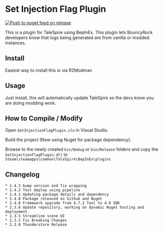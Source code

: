 # Set Injection Flag Plugin 
[![Push to nuget feed on release](https://github.com/TaleSpire-Modding/SetInjectionFlag/actions/workflows/release.yml/badge.svg)](https://github.com/TaleSpire-Modding/SetInjectionFlag/actions/workflows/release.yml)

This is a plugin for TaleSpire using BepInEx. This plugin lets BouncyRock developers know that logs being generated are from vanilla or modded instances.

## Install

Easiest way to install this is via R2Modman

## Usage

Just install, this will automatically update TaleSpire so the devs know you are doing modding work.

## How to Compile / Modify

Open ```SetInjectionFlagPlugin.sln``` in Visual Studio.

Build the project (Now using Nuget for package dependency).

Browse to the newly created ```bin/Debug``` or ```bin/Release``` folders and copy the ```SetInjectionFlagPlugin.dll``` to ```Steam\steamapps\common\TaleSpire\BepInEx\plugins```

## Changelog
```
* 2.4.3 bump version and fix wrapping
* 2.4.2 Test deploy using pipeline
* 2.4.1 Updating package details and dependency
* 2.4.0 Package released on Github and Nuget
* 2.4.0 Framework upgrade from 4.7.2 Tool to 4.8 SDK
* 2.3.6 Update repository, working on dynamic Nuget hosting and deployment.
* 2.3.5 Streamline scene UI
* 2.3.1 Fix Breaking Changes
* 2.3.0 Thunderstore Release
```
